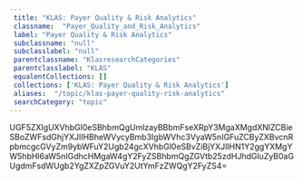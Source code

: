 ```yaml
--- 
 title: "KLAS: Payer Quality & Risk Analytics" 
 classname:  "Payer_Quality_and_Risk_Analytics" 
 label: "Payer Quality & Risk Analytics" 
 subclassname: "null" 
 subclasslabel: "null" 
 parentclassname: "KlasresearchCategories" 
 parentclasslabel: "KLAS" 
 equalentCollections: [] 
 collections: ['KLAS: Payer Quality & Risk Analytics']
 aliases:  "/topic/klas-payer-quality-risk-analytics"  
 searchCategory: "topic" 
---
```

UGF5ZXIgUXVhbGl0eSBhbmQgUmlzayBBbmFseXRpY3MgaXMgdXNlZCBieSBoZWFsdGhjYXJlIHBheWVycyBmb3IgbWVhc3VyaW5nIGFuZCByZXBvcnRpbmcgcGVyZm9ybWFuY2Ugb24gcXVhbGl0eSBvZiBjYXJlIHN1Y2ggYXMgYW5hbHl6aW5nIGdhcHMgaW4gY2FyZSBhbmQgZGVtb25zdHJhdGluZyB0aGUgdmFsdWUgb2YgZXZpZGVuY2UtYmFzZWQgY2FyZS4=